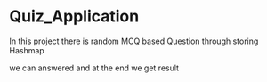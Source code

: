 # Quiz_Application
In this project there is random MCQ based Question through storing Hashmap

we can answered and at the end we get result
